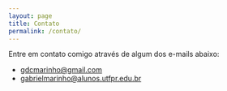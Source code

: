```yaml
---
layout: page
title: Contato
permalink: /contato/
---
```

Entre em contato comigo através de algum dos e-mails abaixo:

- [gdcmarinho@gmail.com](mailto:gdcmarinho@gmail.com)
- [gabrielmarinho@alunos.utfpr.edu.br](mailto:gabrielmarinho@alunos.utfpr.edu.br)